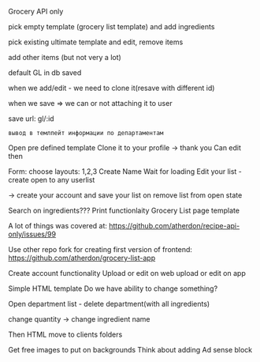 Grocery API only

pick empty template (grocery list template)
and add ingredients

pick existing ultimate template and edit, remove items

add other items (but not very a lot)

default GL in db saved

when we add/edit - we need to clone it(resave with different id)

when we save => we can or not attaching it to user

save
	url: gl/:id


	вывод в темлпейт информации по департаментам


Open pre defined template
Clone it to your profile -> thank you
Can edit then

Form: choose layouts: 1,2,3
Create Name
Wait for loading
Edit your list - create open to any userlist

-> create your account and save your list on
 remove list from open state

 Search on ingredients???
 Print functionlaity
 Grocery List page template

 
 A lot of things was covered at: https://github.com/atherdon/recipe-api-only/issues/99

Use other repo fork for creating first version of frontend: https://github.com/atherdon/grocery-list-app

Create account functionality
Upload or edit on web
upload or edit on app

Simple HTML template
Do we have ability to change something?

Open department list - delete department(with all ingredients)

change quantity -> change ingredient name

Then HTML move to clients folders

Get free images to put on backgrounds
Think about adding Ad sense block


